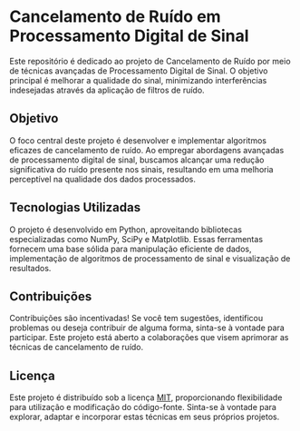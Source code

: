 # Cancelamento de Ruído em Processamento Digital de Sinal

Este repositório é dedicado ao projeto de Cancelamento de Ruído por meio de técnicas avançadas de Processamento Digital de Sinal. O objetivo principal é melhorar a qualidade do sinal, minimizando interferências indesejadas através da aplicação de filtros de ruído.

## Objetivo

O foco central deste projeto é desenvolver e implementar algoritmos eficazes de cancelamento de ruído. Ao empregar abordagens avançadas de processamento digital de sinal, buscamos alcançar uma redução significativa do ruído presente nos sinais, resultando em uma melhoria perceptível na qualidade dos dados processados.

## Tecnologias Utilizadas

O projeto é desenvolvido em Python, aproveitando bibliotecas especializadas como NumPy, SciPy e Matplotlib. Essas ferramentas fornecem uma base sólida para manipulação eficiente de dados, implementação de algoritmos de processamento de sinal e visualização de resultados.

## Contribuições

Contribuições são incentivadas! Se você tem sugestões, identificou problemas ou deseja contribuir de alguma forma, sinta-se à vontade para participar. Este projeto está aberto a colaborações que visem aprimorar as técnicas de cancelamento de ruído.

## Licença

Este projeto é distribuído sob a licença [MIT](LICENSE), proporcionando flexibilidade para utilização e modificação do código-fonte. Sinta-se à vontade para explorar, adaptar e incorporar estas técnicas em seus próprios projetos.

